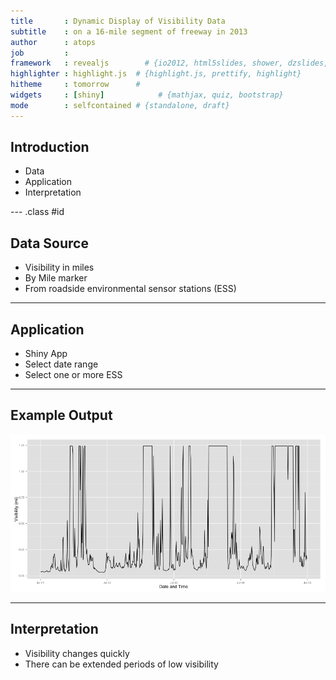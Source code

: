 ```yaml
---
title       : Dynamic Display of Visibility Data
subtitle    : on a 16-mile segment of freeway in 2013
author      : atops
job         : 
framework   : revealjs        # {io2012, html5slides, shower, dzslides, ...}
highlighter : highlight.js  # {highlight.js, prettify, highlight}
hitheme     : tomorrow      # 
widgets     : [shiny]            # {mathjax, quiz, bootstrap}
mode        : selfcontained # {standalone, draft}
---
```


## Introduction

* Data
* Application
* Interpretation

--- .class #id 

## Data Source

* Visibility in miles
* By Mile marker
* From roadside environmental sensor stations (ESS)

---

## Application

* Shiny App
* Select date range
* Select one or more ESS

---

## Example Output

![plot of chunk unnamed-chunk-1](assets/fig/unnamed-chunk-1-1.png) 

---

## Interpretation

* Visibility changes quickly
* There can be extended periods of low visibility
